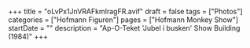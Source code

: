 +++
title = "oLvPx1JnVRAFkmIragFR.avif"
draft = false
tags = ["Photos"]
categories = ["Hofmann Figuren"]
pages = ["Hofmann Monkey Show"]
startDate = ""
description = "Ap-O-Teket 'Jubel i busken' Show Building (1984)"
+++
